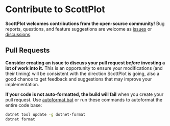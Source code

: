 # Contribute to ScottPlot

**ScottPlot welcomes contributions from the open-source community!** Bug reports, questions, and feature suggestions are welcome as [issues](https://github.com/swharden/ScottPlot/issues) or [discussions](https://github.com/swharden/ScottPlot/discussions/categories/q-a).

## Pull Requests

**Consider creating an issue to discuss your pull request _before_ investing a lot of work into it.** This is an opportunity to ensure your modifications (and their timing) will be consistent with the direction ScottPlot is going, also a good chance to get feedback and suggestions that may improve your implementation.

**If your code is not auto-formatted, the build will fail** when you create your pull request. Use [autoformat.bat](src/autoformat.bat) or run these commands to autoformat the entire code base:

```sh
dotnet tool update -g dotnet-format
dotnet format
```
